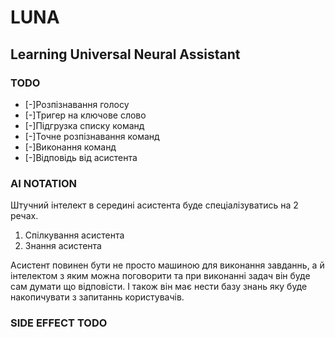 # LUNA

## Learning Universal Neural Assistant

### TODO

- [-]Розпізнавання голосу
- [-]Тригер на ключове слово
- [-]Підгрузка списку команд
- [-]Точне розпізнавання команд
- [-]Виконання команд
- [-]Відповідь від асистента

### AI NOTATION

Штучний інтелект в середині асистента буде спеціалізуватись на 2 речах.

1. Спілкування асистента
2. Знання асистента

Асистент повинен бути не просто машиною для виконання завданнь, а й інтелектом з яким можна поговорити та при виконанні задач він буде сам думати що відповісти. І також він має нести базу знань яку буде накопичувати з запитаннь користувачів.

### SIDE EFFECT TODO
